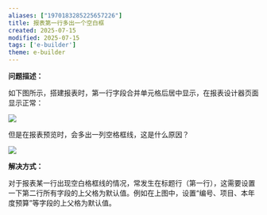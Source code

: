 ```yaml
---
aliases: ["1970183285225657226"]
title: 报表第一行多出一个空白框
created: 2025-07-15
modified: 2025-07-15
tags: ['e-builder']
theme: e-builder
---
```


**问题描述：**

如下图所示，搭建报表时，第一行字段合并单元格后居中显示，在报表设计器页面显示正常：

![](31948f51966b27b145f4d11d270ef4d7.jpg)

但是在报表预览时，会多出一列空格框线，这是什么原因？

![](3c82ee0bf405dd50285f795386659cad.jpg)

**解决方式：**

对于报表某一行出现空白格框线的情况，常发生在标题行（第一行），这需要设置一下第二行所有字段的上父格为默认值。例如在上图中，设置“编号、项目、本年度预算”等字段的上父格为默认值。